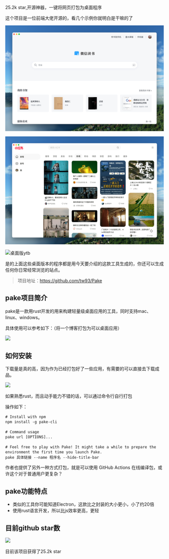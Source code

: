 25.2k star,开源神器，一键将网页打包为桌面程序

这个项目是一位前端大佬开源的，看几个示例你就明白是干嘛的了

![微信阅读桌面版](image.png)

![桌面版本小红书](image-1.png)

![桌面版ytb](image-2.png)

是的上面这些桌面版本的程序都是用今天要介绍的这款工具生成的，你还可以生成任何你日常经常浏览的站点。

>项目地址：https://github.com/tw93/Pake

## pake项目简介

pake是一款用rust开发的用来构建轻量级桌面应用的工具，同时支持mac、linux、windows。

具体使用可以参考如下：（将一个博客打包为可以桌面应用）

![](pake.gif)

## 如何安装

下载量是真的高，因为作为已经打包好了一些应用，有需要的可以直接去下载成品。

 ![](https://img.shields.io/github/downloads/tw93/Pake/total?style=flat-square)

如果熟悉rust，而且动手能力不错的话，可以通过命令行自行打包

操作如下：

```
# Install with npm
npm install -g pake-cli

# Command usage
pake url [OPTIONS]...

# Feel free to play with Pake! It might take a while to prepare the environment the first time you launch Pake.
pake 具体链接 --name 程序名 --hide-title-bar
```

作者也提供了另外一种方式打包，就是可以使用 GitHub Actions 在线编译包，或许这个对于普通用户更复杂？

## pake功能特点

- 类似的工具你可能知道Electron，这款比之封装的大小更小，小了约20倍
- 使用rust语言开发，所以比js效率更高，更轻

## 目前github star数

 ![](https://img.shields.io/github/stars/tw93/Pake?style=flat-square)

 目前该项目获得了25.2k star